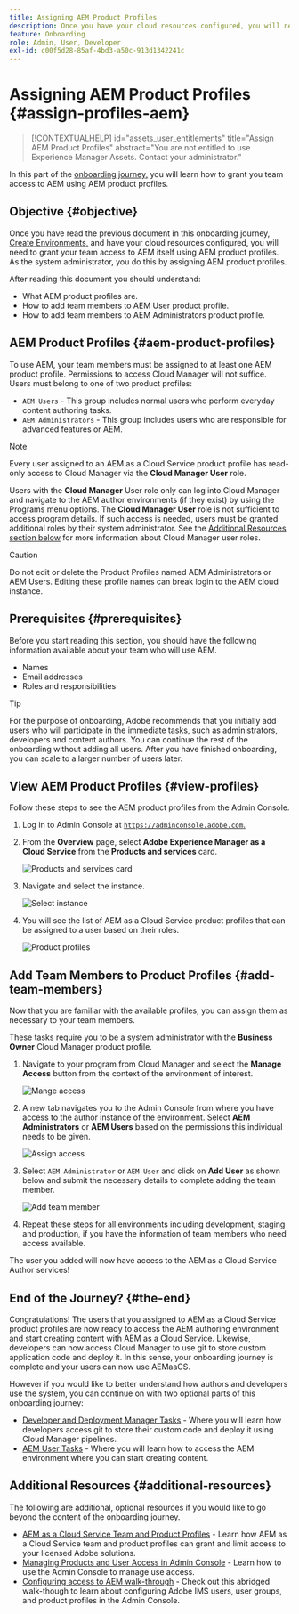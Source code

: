 ```yaml
---
title: Assigning AEM Product Profiles
description: Once you have your cloud resources configured, you will need to grant your team access to AEM itself using AEM product profiles.
feature: Onboarding
role: Admin, User, Developer
exl-id: c00f5d28-85af-4bd3-a50c-913d1342241c
---
```

# Assigning AEM Product Profiles {#assign-profiles-aem}

>[!CONTEXTUALHELP]
>id="assets_user_entitlements"
>title="Assign AEM Product Profiles"
>abstract="You are not entitled to use Experience Manager Assets. Contact your administrator."

In this part of the [onboarding journey,](overview.md) you will learn how to grant you team access to AEM using AEM product profiles.

## Objective {#objective}

Once you have read the previous document in this onboarding journey, [Create Environments,](create-environments.md) and have your cloud resources configured, you will need to grant your team access to AEM itself using AEM product profiles. As the system administrator, you do this by assigning AEM product profiles.

After reading this document you should understand:

* What AEM product profiles are. 
* How to add team members to AEM User product profile.
* How to add team members to AEM Administrators product profile.

## AEM Product Profiles {#aem-product-profiles}

To use AEM, your team members must be assigned to at least one AEM product profile. Permissions to access Cloud Manager will not suffice. Users must belong to one of two product profiles:

* `AEM Users` - This group includes normal users who perform everyday content authoring tasks.
* `AEM Administrators` - This group includes users who are responsible for advanced features or AEM.

>[!NOTE]
>
>Every user assigned to an AEM as a Cloud Service product profile has read-only access to Cloud Manager via the **Cloud Manager User** role.
>
>Users with the **Cloud Manager** User role only can log into Cloud Manager and navigate to the AEM author environments (if they exist) by using the Programs menu options. The **Cloud Manager User** role is not sufficient to access program details. If such access is needed, users must be granted additional roles by their system administrator.
>See the [Additional Resources section below](#additional-resources) for more information about Cloud Manager user roles.

>[!CAUTION]
>
>Do not edit or delete the Product Profiles named AEM Administrators or AEM Users. Editing these profile names can break login to the AEM cloud instance.

## Prerequisites {#prerequisites}

Before you start reading this section, you should have the following information available about your team who will use AEM.

* Names
* Email addresses
* Roles and responsibilities

>[!TIP]
>
>For the purpose of onboarding, Adobe recommends that you initially add users who will participate in the immediate tasks, such as administrators, developers and content authors. You can continue the rest of the onboarding without adding all users. After you have finished onboarding, you can scale to a larger number of users later.

## View AEM Product Profiles {#view-profiles}

Follow these steps to see the AEM product profiles from the Admin Console.

1. Log in to Admin Console at [`https://adminconsole.adobe.com`.](https://adminconsole.adobe.com)

1. From the **Overview** page, select **Adobe Experience Manager as a Cloud Service** from the **Products and services** card.

   ![Products and services card](/help/journey-onboarding/assets/assign-team1.png)   

1. Navigate and select the instance.

   ![Select instance](/help/journey-onboarding/assets/cloud-profiles-1.png)

1. You will see the list of AEM as a Cloud Service product profiles that can be assigned to a user based on their roles.

   ![Product profiles](/help/journey-onboarding/assets/cloud-profiles-2.png)

## Add Team Members to Product Profiles {#add-team-members}

Now that you are familiar with the available profiles, you can assign them as necessary to your team members.

These tasks require you to be a system administrator with the **Business Owner** Cloud Manager product profile.

1. Navigate to your program from Cloud Manager and select the **Manage Access** button from the context of the environment of interest.

   ![Mange access](/help/journey-onboarding/assets/add-team1.png)

1. A new tab navigates you to the Admin Console from where you have access to the author instance of the environment. Select **AEM Administrators** or **AEM Users** based on the permissions this individual needs to be given.

   ![Assign access](/help/journey-onboarding/assets/add-team2.png)

1. Select `AEM Administrator` or `AEM User` and click on **Add User** as shown below and submit the necessary details to complete adding the team member.

   ![Add team member](/help/journey-onboarding/assets/add-team3.png)

1. Repeat these steps for all environments including development, staging and production, if you have the information of team members who need access available.

The user you added will now have access to the AEM as a Cloud Service Author services!

## End of the Journey? {#the-end}

Congratulations! The users that you assigned to AEM as a Cloud Service product profiles are now ready to access the AEM authoring environment and start creating content with AEM as a Cloud Service. Likewise, developers can now access Cloud Manager to use git to store custom application code and deploy it. In this sense, your onboarding journey is complete and your users can now use AEMaaCS.

However if you would like to better understand how authors and developers use the system, you can continue on with two optional parts of this onboarding journey:

* [Developer and Deployment Manager Tasks](developers.md) - Where you will learn how developers access git to store their custom code and deploy it using Cloud Manager pipelines.
* [AEM User Tasks](aem-users.md) - Where you will learn how to access the AEM environment where you can start creating content.

## Additional Resources {#additional-resources}

The following are additional, optional resources if you would like to go beyond the content of the onboarding journey.

* [AEM as a Cloud Service Team and Product Profiles](/help/onboarding/aem-cs-team-product-profiles.md) - Learn how AEM as a Cloud Service team and product profiles can grant and limit access to your licensed Adobe solutions.
* [Managing Products and User Access in Admin Console](/help/security/ims-support.md#managing-products-and-user-access-in-admin-console) - Learn how to use the Admin Console to manage use access.
* [Configuring access to AEM walk-through](https://experienceleague.adobe.com/docs/experience-manager-learn/cloud-service/accessing/walk-through.html) - Check out this abridged walk-though to learn about configuring Adobe IMS users, user groups, and product profiles in the Admin Console.

